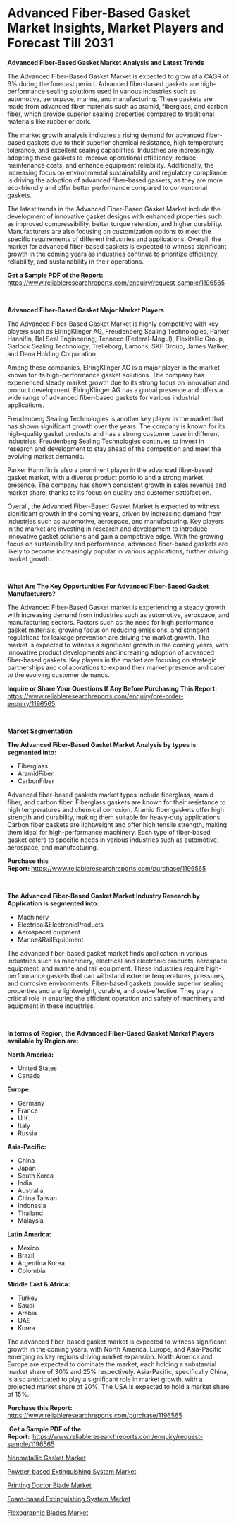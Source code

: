 <p><h1>Advanced Fiber-Based Gasket Market Insights, Market Players and Forecast Till 2031</h1></p><p><strong>Advanced Fiber-Based Gasket Market Analysis and Latest Trends</strong></p>
<p><p>The Advanced Fiber-Based Gasket Market is expected to grow at a CAGR of 6% during the forecast period. Advanced fiber-based gaskets are high-performance sealing solutions used in various industries such as automotive, aerospace, marine, and manufacturing. These gaskets are made from advanced fiber materials such as aramid, fiberglass, and carbon fiber, which provide superior sealing properties compared to traditional materials like rubber or cork.</p><p>The market growth analysis indicates a rising demand for advanced fiber-based gaskets due to their superior chemical resistance, high temperature tolerance, and excellent sealing capabilities. Industries are increasingly adopting these gaskets to improve operational efficiency, reduce maintenance costs, and enhance equipment reliability. Additionally, the increasing focus on environmental sustainability and regulatory compliance is driving the adoption of advanced fiber-based gaskets, as they are more eco-friendly and offer better performance compared to conventional gaskets.</p><p>The latest trends in the Advanced Fiber-Based Gasket Market include the development of innovative gasket designs with enhanced properties such as improved compressibility, better torque retention, and higher durability. Manufacturers are also focusing on customization options to meet the specific requirements of different industries and applications. Overall, the market for advanced fiber-based gaskets is expected to witness significant growth in the coming years as industries continue to prioritize efficiency, reliability, and sustainability in their operations.</p></p>
<p><strong>Get a Sample PDF of the Report:&nbsp;</strong> <a href="https://www.reliableresearchreports.com/enquiry/request-sample/1196565">https://www.reliableresearchreports.com/enquiry/request-sample/1196565</a></p>
<p>&nbsp;</p>
<p><strong>Advanced Fiber-Based Gasket Major Market Players</strong></p>
<p><p>The Advanced Fiber-Based Gasket Market is highly competitive with key players such as ElringKlinger AG, Freudenberg Sealing Technologies, Parker Hannifin, Bal Seal Engineering, Tenneco (Federal-Mogul), Flexitallic Group, Garlock Sealing Technology, Trelleborg, Lamons, SKF Group, James Walker, and Dana Holding Corporation. </p><p>Among these companies, ElringKlinger AG is a major player in the market known for its high-performance gasket solutions. The company has experienced steady market growth due to its strong focus on innovation and product development. ElringKlinger AG has a global presence and offers a wide range of advanced fiber-based gaskets for various industrial applications.</p><p>Freudenberg Sealing Technologies is another key player in the market that has shown significant growth over the years. The company is known for its high-quality gasket products and has a strong customer base in different industries. Freudenberg Sealing Technologies continues to invest in research and development to stay ahead of the competition and meet the evolving market demands.</p><p>Parker Hannifin is also a prominent player in the advanced fiber-based gasket market, with a diverse product portfolio and a strong market presence. The company has shown consistent growth in sales revenue and market share, thanks to its focus on quality and customer satisfaction.</p><p>Overall, the Advanced Fiber-Based Gasket Market is expected to witness significant growth in the coming years, driven by increasing demand from industries such as automotive, aerospace, and manufacturing. Key players in the market are investing in research and development to introduce innovative gasket solutions and gain a competitive edge. With the growing focus on sustainability and performance, advanced fiber-based gaskets are likely to become increasingly popular in various applications, further driving market growth.</p></p>
<p>&nbsp;</p>
<p><strong>What Are The Key Opportunities For Advanced Fiber-Based Gasket Manufacturers?</strong></p>
<p><p>The Advanced Fiber-Based Gasket market is experiencing a steady growth with increasing demand from industries such as automotive, aerospace, and manufacturing sectors. Factors such as the need for high performance gasket materials, growing focus on reducing emissions, and stringent regulations for leakage prevention are driving the market growth. The market is expected to witness a significant growth in the coming years, with innovative product developments and increasing adoption of advanced fiber-based gaskets. Key players in the market are focusing on strategic partnerships and collaborations to expand their market presence and cater to the evolving customer demands.</p></p>
<p><strong>Inquire or Share Your Questions If Any Before Purchasing This Report:</strong> <a href="https://www.reliableresearchreports.com/enquiry/pre-order-enquiry/1196565">https://www.reliableresearchreports.com/enquiry/pre-order-enquiry/1196565</a></p>
<p>&nbsp;</p>
<p><strong>Market Segmentation</strong></p>
<p><strong>The Advanced Fiber-Based Gasket Market Analysis by types is segmented into:</strong></p>
<p><ul><li>Fiberglass</li><li>AramidFiber</li><li>CarbonFiber</li></ul></p>
<p><p>Advanced fiber-based gaskets market types include fiberglass, aramid fiber, and carbon fiber. Fiberglass gaskets are known for their resistance to high temperatures and chemical corrosion. Aramid fiber gaskets offer high strength and durability, making them suitable for heavy-duty applications. Carbon fiber gaskets are lightweight and offer high tensile strength, making them ideal for high-performance machinery. Each type of fiber-based gasket caters to specific needs in various industries such as automotive, aerospace, and manufacturing.</p></p>
<p><strong>Purchase this Report:&nbsp;</strong><a href="https://www.reliableresearchreports.com/purchase/1196565">https://www.reliableresearchreports.com/purchase/1196565</a></p>
<p>&nbsp;</p>
<p><strong>The Advanced Fiber-Based Gasket Market Industry Research by Application is segmented into:</strong></p>
<p><ul><li>Machinery</li><li>Electrical&ElectronicProducts</li><li>AerospaceEquipment</li><li>Marine&RailEquipment</li></ul></p>
<p><p>The advanced fiber-based gasket market finds application in various industries such as machinery, electrical and electronic products, aerospace equipment, and marine and rail equipment. These industries require high-performance gaskets that can withstand extreme temperatures, pressures, and corrosive environments. Fiber-based gaskets provide superior sealing properties and are lightweight, durable, and cost-effective. They play a critical role in ensuring the efficient operation and safety of machinery and equipment in these industries.</p></p>
<p>&nbsp;</p>
<p><strong>In terms of Region, the Advanced Fiber-Based Gasket Market Players available by Region are:</strong></p>
<p>
    <p> <strong> North America: </strong>
        <ul>
            <li>United States</li>
            <li>Canada</li>
        </ul>
        </p> 
    <p> <strong> Europe: </strong>
        <ul>
            <li>Germany</li>
            <li>France</li>
            <li>U.K.</li>
            <li>Italy</li>
            <li>Russia</li>
        </ul>
        </p> 
    <p> <strong> Asia-Pacific: </strong>
        <ul>
            <li>China</li>
            <li>Japan</li>
            <li>South Korea</li>
            <li>India</li>
            <li>Australia</li>
            <li>China Taiwan</li>
            <li>Indonesia</li>
            <li>Thailand</li>
            <li>Malaysia</li>
        </ul>
        </p> 
    <p> <strong> Latin America: </strong>
        <ul>
            <li>Mexico</li>
            <li>Brazil</li>
            <li>Argentina Korea</li>
            <li>Colombia</li>
        </ul>
        </p> 
    <p> <strong> Middle East & Africa: </strong>
        <ul>
            <li>Turkey</li>
            <li>Saudi</li>
            <li>Arabia</li>
            <li>UAE</li>
            <li>Korea</li>
        </ul>
    </p>
    </p>
<p><p>The advanced fiber-based gasket market is expected to witness significant growth in the coming years, with North America, Europe, and Asia-Pacific emerging as key regions driving market expansion. North America and Europe are expected to dominate the market, each holding a substantial market share of 30% and 25% respectively. Asia-Pacific, specifically China, is also anticipated to play a significant role in market growth, with a projected market share of 20%. The USA is expected to hold a market share of 15%.</p></p>
<p><strong>Purchase this Report: </strong><a href="https://www.reliableresearchreports.com/purchase/1196565">https://www.reliableresearchreports.com/purchase/1196565</a></p>
<p>&nbsp;<strong>Get a Sample PDF of the Report:&nbsp;&nbsp;</strong><a href="https://www.reliableresearchreports.com/enquiry/request-sample/1196565">https://www.reliableresearchreports.com/enquiry/request-sample/1196565</a></p>
<p><strong></strong></p>
<p><p><a href="https://github.com/yoshih12/Market-Research-Report-List-1/blob/main/nonmetallic-gasket-market.md">Nonmetallic Gasket Market</a></p><p><a href="https://medium.com/@joseramirez66655/powder-based-extinguishing-system-market-share-evolution-and-market-growth-trends-2024-2031-dac7f8c7bc95">Powder-based Extinguishing System Market</a></p><p><a href="https://issuu.com/reportprime-2/docs/printing-doctor-blade-market-size-2030.pptx">Printing Doctor Blade Market</a></p><p><a href="https://medium.com/@joseramirez66655/foam-based-extinguishing-system-market-analysis-its-cagr-market-segmentation-and-global-industry-b0aafaa40ad0">Foam-based Extinguishing System Market</a></p><p><a href="https://issuu.com/reportprime-2/docs/flexographic-blades-market-size-2030.pptx">Flexographic Blades Market</a></p></p>